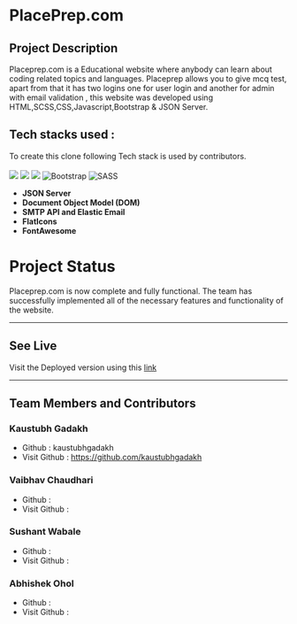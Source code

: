# **PlacePrep.com**


## **Project Description**

Placeprep.com is a Educational website where anybody can learn about coding related topics and languages. Placeprep allows you to give mcq test, apart from that it has two logins one for user login and another for admin with email validation , this website was developed using HTML,SCSS,CSS,Javascript,Bootstrap & JSON Server.


## **Tech stacks used :**
To create this clone following Tech stack is used by contributors.  
<br>
<img src="https://img.shields.io/badge/HTML5-E34F26?style=for-the-badge&logo=html5&logoColor=white"/>
<img src="https://img.shields.io/badge/CSS3-1572B6?style=for-the-badge&logo=css3&logoColor=white"/>
<img src="https://img.shields.io/badge/JavaScript-323330?style=for-the-badge&logo=javascript&logoColor=F7DF1E"/> 
![Bootstrap](https://img.shields.io/badge/bootstrap-%23563D7C.svg?style=for-the-badge&logo=bootstrap&logoColor=white)
![SASS](https://img.shields.io/badge/SASS-hotpink.svg?style=for-the-badge&logo=SASS&logoColor=white)


* **JSON Server**
* **Document Object Model (DOM)**
* **SMTP API and Elastic Email**
* **FlatIcons**
* **FontAwesome**



# **Project Status**

Placeprep.com is now complete and fully functional. The team has successfully implemented all of the necessary features and functionality of the website.


<hr/>


## See Live
Visit the Deployed version using this <a href="https://placeprep.netlify.app/login/loginsignup">link</a>  
<hr/>

## Team Members and Contributors
 
###  Kaustubh Gadakh
- Github : kaustubhgadakh
- Visit Github : https://github.com/kaustubhgadakh

###  Vaibhav Chaudhari
- Github : 
- Visit Github : 

### Sushant Wabale
- Github : 
- Visit Github : 

### Abhishek Ohol
- Github : 
- Visit Github : 





